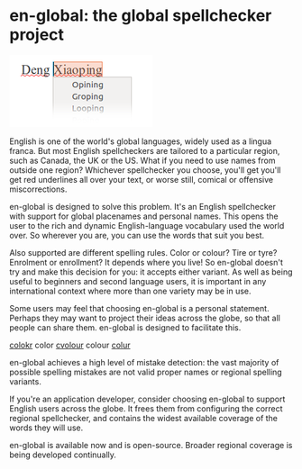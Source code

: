 en-global: the global spellchecker project
==========================================

![The name 'Xiaoping' gets corrected to 'groping'](miscorrection.png "Miscorrection")

English is one of the world's global languages, widely used as a lingua franca. But most English spellcheckers are tailored to a particular region, such as Canada, the UK or the US. What if you need to use names from outside one region? Whichever spellchecker you choose, you'll get you'll get red underlines all over your text, or worse still, comical or offensive miscorrections.

en-global is designed to solve this problem. It's an English spellchecker with support for global placenames and personal names. This opens the user to the rich and dynamic English-language vocabulary used the world over. So wherever you are, you can use the words that suit you best.

Also supported are different spelling rules. Color or colour? Tire or tyre? Enrolment or enrollment? It depends where you live! So en-global doesn't try and make this decision for you: it accepts either variant. As well as being useful to beginners and second language users, it is important in any international context where more than one variety may be in use.

Some users may feel that choosing en-global is a personal statement. Perhaps they may want to project their ideas across the globe, so that all people can share them. en-global is designed to facilitate this.

<div class="example">
<u>colokr</u>
color
<u>cvolour</u>
colour
<u>colur</u>
</div>

en-global achieves a high level of mistake detection: the vast majority of possible spelling mistakes are not valid proper names or regional spelling variants.

If you're an application developer, consider choosing en-global to support English users across the globe. It frees them from configuring the correct regional spellchecker, and contains the widest available coverage of the words they will use.

en-global is available now and is open-source. Broader regional coverage is being developed continually.
